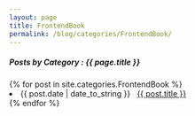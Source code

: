 ```yaml
---
layout: page
title: FrontendBook
permalink: /blog/categories/FrontendBook/
---
```


<h5> Posts by Category : {{ page.title }} </h5>

<div class="card">
{% for post in site.categories.FrontendBook %}
 <li class="category-posts"><span>{{ post.date | date_to_string }}</span> &nbsp; <a href="{{ post.url }}">{{ post.title }}</a></li>
{% endfor %}
</div>

